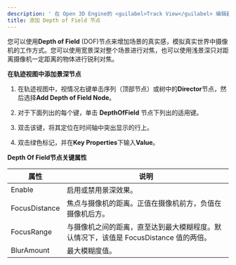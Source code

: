 ```yaml
---
description: ' 在 Open 3D Engine的 <guilabel>Track View</guilabel> 编辑器中使用Depth of Field节点，通过限制对焦区域来增加场景的真实感。 '
title: 添加 Depth of Field 节点
---
```


您可以使用**Depth of Field** (DOF)节点来增加场景的真实感，模拟真实世界中摄像机的工作方式。您可以使用宽景深对整个场景进行对焦，也可以使用浅景深只对距离摄像机一定距离的物体进行锐利对焦。

**在轨迹视图中添加景深节点**

1. 在轨迹视图中，视情况右键单击序列（顶部节点）或树中的**Director**节点，然后选择**Add Depth of Field Node**。

1. 对于下面列出的每个键，单击 **DepthOfField** 节点下列出的适用键。

1. 双击该键，将其定位在时间轴中突出显示的行上。

1.  双击绿色标记，并在**Key Properties**下输入**Value**。


**Depth Of Field节点关键属性**

| 属性 | 说明 |
| --- | --- |
| Enable | 启用或禁用景深效果。 |
| FocusDistance | 焦点与摄像机的距离。正值在摄像机前方，负值在摄像机后方。 |
| FocusRange | 与摄像机之间的距离，直至达到最大模糊程度。默认情况下，该值是 FocusDistance 值的两倍。 |
| BlurAmount | 最大模糊度值。 |
